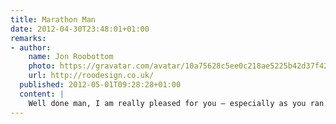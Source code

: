 ```yaml
---
title: Marathon Man
date: 2012-04-30T23:48:01+01:00
remarks:
- author:
    name: Jon Roobottom
    photo: https://gravatar.com/avatar/10a75628c5ee0c218ae5225b42d37f42
    url: http://roodesign.co.uk/
  published: 2012-05-01T09:28:28+01:00
  content: |
    Well done man, I am really pleased for you – especially as you ran the whole distance. I think this earns you 3.4 seconds of smug satisfaction.
---
```

